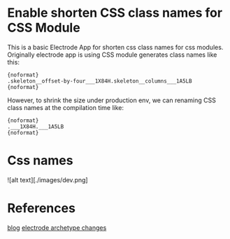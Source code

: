 # Enable shorten CSS class names for CSS Module

This is a basic Electrode App for shorten css class names for css modules.
Originally electrode app is using CSS module generates class names like this:

```
{noformat}
.skeleton__offset-by-four___1X84H.skeleton__columns___1A5LB
{noformat}
```

However, to shrink the size under production env, we can renaming CSS class names at the compilation time like:

```
{noformat}
.___1X84H.___1A5LB
{noformat}
```

# Css names

![alt text][./images/dev.png]

# References

[blog](https://medium.freecodecamp.org/reducing-css-bundle-size-70-by-cutting-the-class-names-and-using-scope-isolation-625440de600b)
[electrode archetype changes](https://github.com/didi0613/electrode/tree/shorten-classnames-prod)
